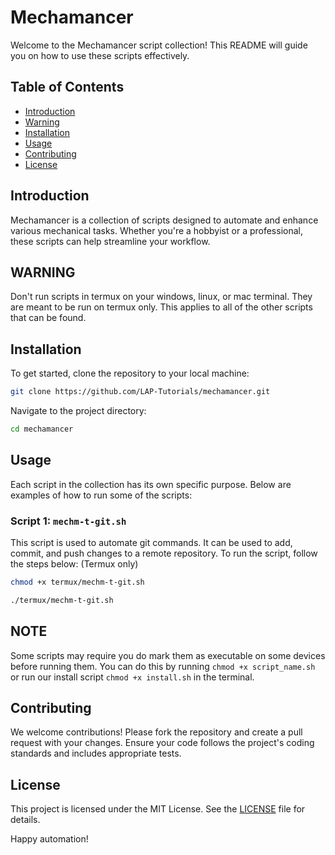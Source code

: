 # Mechamancer

Welcome to the Mechamancer script collection! This README will guide you on how to use these scripts effectively.

## Table of Contents

- [Introduction](#introduction)
- [Warning](#warning)
- [Installation](#installation)
- [Usage](#usage)
- [Contributing](#contributing)
- [License](#license)

## Introduction

Mechamancer is a collection of scripts designed to automate and enhance various mechanical tasks. Whether you're a hobbyist or a professional, these scripts can help streamline your workflow.

## WARNING

Don't run scripts in termux on your windows, linux, or mac terminal. They are meant to be run on termux only. This applies to all of the other scripts that can be found.

## Installation

To get started, clone the repository to your local machine:

```bash
git clone https://github.com/LAP-Tutorials/mechamancer.git
```

Navigate to the project directory:

```bash
cd mechamancer
```

## Usage

Each script in the collection has its own specific purpose. Below are examples of how to run some of the scripts:

### Script 1: `mechm-t-git.sh`

This script is used to automate git commands. It can be used to add, commit, and push changes to a remote repository. To run the script, follow the steps below: (Termux only)

```bash
chmod +x termux/mechm-t-git.sh

./termux/mechm-t-git.sh
```

## NOTE

Some scripts may require you do mark them as executable on some devices before running them. You can do this by running `chmod +x script_name.sh` or run our install script `chmod +x install.sh` in the terminal.

## Contributing

We welcome contributions! Please fork the repository and create a pull request with your changes. Ensure your code follows the project's coding standards and includes appropriate tests.

## License

This project is licensed under the MIT License. See the [LICENSE](LICENSE) file for details.

Happy automation!
